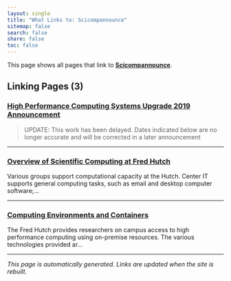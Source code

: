 ```yaml
---
layout: single
title: "What Links to: Scicompannounce"
sitemap: false
search: false
share: false
toc: false
---
```


This page shows all pages that link to **[Scicompannounce](/scicompannounce/)**.

## Linking Pages (3)

### [High Performance Computing Systems Upgrade 2019 Announcement](/scicompannounce/2019-01-22-hpc-systems-upgrade-2019/)

> UPDATE: This work has been delayed.  Dates indicated below are no longer
> accurate and will be corrected in a later announcement

---

### [Overview of Scientific Computing at Fred Hutch](/scicomputing/comp_index/)

Various groups support computational capacity at the Hutch. Center IT supports general computing tasks, such as email and desktop computer software;...

---

### [Computing Environments and Containers](/scicomputing/compute_environments/)

The Fred Hutch provides researchers on campus access to high performance computing using on-premise resources.  The various technologies provided ar...

---


*This page is automatically generated. Links are updated when the site is rebuilt.*
